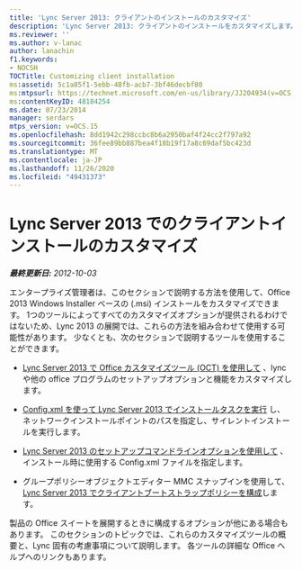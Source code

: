 ```yaml
---
title: 'Lync Server 2013: クライアントのインストールのカスタマイズ'
description: 'Lync Server 2013: クライアントのインストールをカスタマイズします。'
ms.reviewer: ''
ms.author: v-lanac
author: lanachin
f1.keywords:
- NOCSH
TOCTitle: Customizing client installation
ms:assetid: 5c1a85f1-5ebb-48fb-acb7-3bf46decbf80
ms:mtpsurl: https://technet.microsoft.com/en-us/library/JJ204934(v=OCS.15)
ms:contentKeyID: 48184254
ms.date: 07/23/2014
manager: serdars
mtps_version: v=OCS.15
ms.openlocfilehash: 8dd1942c298ccbc8b6a2950baf4f24cc2f797a92
ms.sourcegitcommit: 36fee89bb887bea4f18b19f17a8c69daf5bc423d
ms.translationtype: MT
ms.contentlocale: ja-JP
ms.lasthandoff: 11/26/2020
ms.locfileid: "49431373"
---
```

# <a name="customizing-client-installation-in-lync-server-2013"></a>Lync Server 2013 でのクライアントインストールのカスタマイズ

<div data-xmlns="http://www.w3.org/1999/xhtml">

<div class="topic" data-xmlns="http://www.w3.org/1999/xhtml" data-msxsl="urn:schemas-microsoft-com:xslt" data-cs="https://msdn.microsoft.com/">

<div data-asp="https://msdn2.microsoft.com/asp">



</div>

<div id="mainSection">

<div id="mainBody">

<span> </span>

_**最終更新日:** 2012-10-03_

エンタープライズ管理者は、このセクションで説明する方法を使用して、Office 2013 Windows Installer ベースの (.msi) インストールをカスタマイズできます。 1つのツールによってすべてのカスタマイズオプションが提供されるわけではないため、Lync 2013 の展開では、これらの方法を組み合わせて使用する可能性があります。 少なくとも、次のセクションで説明するツールを使用することができます。

  - [Lync Server 2013 で Office カスタマイズツール (OCT) を使用して](lync-server-2013-using-the-office-customization-tool-oct.md) 、lync や他の office プログラムのセットアップオプションと機能をカスタマイズします。

  - [Config.xml を使って Lync Server 2013 でインストールタスクを実行](lync-server-2013-using-config-xml-to-perform-installation-tasks.md) し、ネットワークインストールポイントのパスを指定し、サイレントインストールを実行します。

  - [Lync Server 2013 のセットアップコマンドラインオプションを使用して](lync-server-2013-using-setup-command-line-options.md) 、インストール時に使用する Config.xml ファイルを指定します。

  - グループポリシーオブジェクトエディター MMC スナップインを使用して、 [Lync Server 2013 でクライアントブートストラップポリシーを構成](lync-server-2013-configuring-client-bootstrapping-policies.md)します。

製品の Office スイートを展開するときに構成するオプションが他にある場合もあります。 このセクションのトピックでは、これらのカスタマイズツールの概要と、Lync 固有の考慮事項について説明します。 各ツールの詳細な Office ヘルプへのリンクもあります。

</div>

<span> </span>

</div>

</div>

</div>

